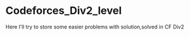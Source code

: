 # Codeforces_Div2_level
Here I'll try to store some easier problems with solution,solved in CF Div2
